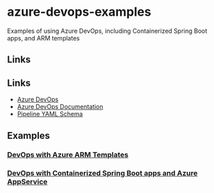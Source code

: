# azure-devops-examples

Examples of using Azure DevOps, including Containerized Spring Boot apps, and ARM templates

## Links

## Links

- [Azure DevOps](https://azure.microsoft.com/en-us/services/devops/)
- [Azure DevOps Documentation](https://docs.microsoft.com/en-us/azure/devops/index?view=azure-devops)
- [Pipeline YAML Schema](https://docs.microsoft.com/en-us/azure/devops/pipelines/yaml-schema?view=azure-devops&tabs=schema)

## Examples

### [DevOps with Azure ARM Templates](devops-arm-1/)

### [DevOps with Containerized Spring Boot apps and Azure AppService](devops-arm-1/)
